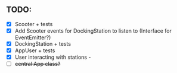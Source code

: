 ## TODO:

- [x] Scooter + tests
- [x] Add Scooter events for DockingStation to listen to (Interface for EventEmitter?)
- [x] DockingStation + tests
- [x] AppUser + tests
- [x] User interacting with stations -
- [ ] ~~central App class?~~
